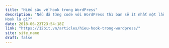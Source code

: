 ```yaml
---
title: "Hiểu sâu về hook trong WordPress"
description: "Nếu đã từng code với WordPress thì bạn sẽ ít nhất một lần nghe nói hoặc đã sử dụng hook (add_action(), add_filter()), nó là thứ rất quen thuộc trong WordPress. Chính nó đã đem lại cho theme, plugin và chính WordPress khả năng tùy biến mạnh mẽ mà không phải hack. Và cũng chính nhờ nó mà việc debug của dev chúng ta trở nên &hellip; không lường.
Hook là gì?"
date: 2018-06-23T23:54:18Z
link: "https://12bit.vn/articles/hieu-hook-trong-wordpress/"
site: site_name
draft: false
---
```

